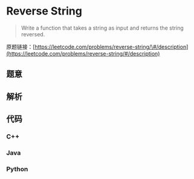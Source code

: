 # Reverse String

> Write a function that takes a string as input and returns the string reversed.

原题链接：[https://leetcode.com/problems/reverse-string/\#/description](https://leetcode.com/problems/reverse-string/#/description)

## 题意

## 解析

## 代码

### C++

### Java

### Python



